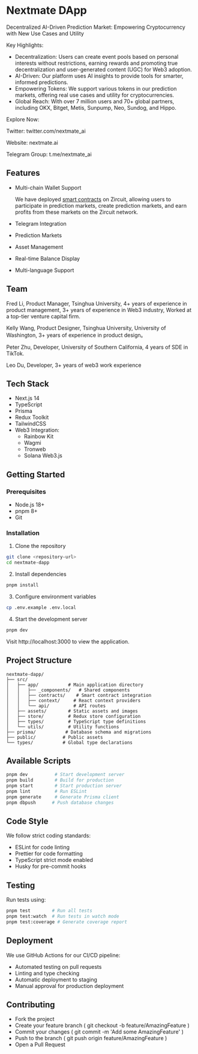 # Nextmate DApp

Decentralized AI-Driven Prediction Market:
Empowering Cryptocurrency with New Use Cases and Utility

Key Highlights:
- Decentralization: Users can create event pools based on personal interests without restrictions, earning rewards and promoting true decentralization and user-generated content (UGC) for Web3 adoption.
- AI-Driven: Our platform uses AI insights to provide tools for smarter, informed predictions.
- Empowering Tokens: We support various tokens in our prediction markets, offering real use cases and utility for cryptocurrencies.
- Global Reach: With over 7 million users and 70+ global partners, including OKX, Bitget, Metis, Sunpump, Neo, Sundog, and Hippo.

Explore Now:

Twitter: twitter.com/nextmate_ai

Website: nextmate.ai

Telegram Group: t.me/nextmate_ai

## Features

- Multi-chain Wallet Support

    We have deployed [smart contracts](https://explorer.garfield-testnet.zircuit.com/address/0x7C13A2a4c0C2E3976B9b29150d05e27CcC494798) on Zircuit, allowing users to participate in prediction markets, create prediction markets, and earn profits from these markets on the Zircuit network.


- Telegram Integration
- Prediction Markets
- Asset Management
- Real-time Balance Display
- Multi-language Support

## Team

Fred Li, Product Manager, Tsinghua University, 4+ years of experience in product management, 3+ years of experience in Web3 industry, Worked at a top-tier venture capital firm.

Kelly Wang, Product Designer, Tsinghua University, University of Washington, 3+ years of experience in product design。

Peter Zhu, Developer, University of Southern California, 4 years of SDE in TikTok.

Leo Du, Developer, 3+ years of web3 work experience

## Tech Stack

- Next.js 14
- TypeScript
- Prisma
- Redux Toolkit
- TailwindCSS
- Web3 Integration:
  - Rainbow Kit
  - Wagmi
  - Tronweb
  - Solana Web3.js

## Getting Started

### Prerequisites

- Node.js 18+
- pnpm 8+
- Git

### Installation

1. Clone the repository
```bash
git clone <repository-url>
cd nextmate-dapp
```

2. Install dependencies
```bash
pnpm install
```

3. Configure environment variables
```bash
cp .env.example .env.local
```

4. Start the development server
```bash
pnpm dev
```

Visit http://localhost:3000 to view the application.

## Project Structure
```
nextmate-dapp/
├── src/
│   ├── app/           # Main application directory
│   │   ├── _components/   # Shared components
│   │   ├── contracts/    # Smart contract integration
│   │   ├── context/     # React context providers
│   │   └── api/         # API routes
│   ├── assets/        # Static assets and images
│   ├── store/         # Redux store configuration
│   ├── types/         # TypeScript type definitions
│   └── utils/         # Utility functions
├── prisma/           # Database schema and migrations
├── public/          # Public assets
└── types/           # Global type declarations
```

## Available Scripts
```bash
pnpm dev          # Start development server
pnpm build        # Build for production
pnpm start        # Start production server
pnpm lint         # Run ESLint
pnpm generate     # Generate Prisma client
pnpm dbpush      # Push database changes
```

## Code Style
We follow strict coding standards:
- ESLint for code linting
- Prettier for code formatting
- TypeScript strict mode enabled
- Husky for pre-commit hooks

## Testing
Run tests using:
```bash
pnpm test        # Run all tests
pnpm test:watch  # Run tests in watch mode
pnpm test:coverage # Generate coverage report
```

## Deployment
We use GitHub Actions for our CI/CD pipeline:
- Automated testing on pull requests
- Linting and type checking
- Automatic deployment to staging
- Manual approval for production deployment

## Contributing
- Fork the project
- Create your feature branch ( git checkout -b feature/AmazingFeature )
- Commit your changes ( git commit -m 'Add some AmazingFeature' )
- Push to the branch ( git push origin feature/AmazingFeature )
- Open a Pull Request
